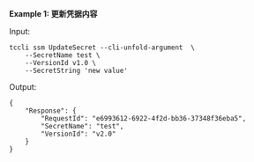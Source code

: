 **Example 1: 更新凭据内容**



Input: 

```
tccli ssm UpdateSecret --cli-unfold-argument  \
    --SecretName test \
    --VersionId v1.0 \
    --SecretString 'new value'
```

Output: 
```
{
    "Response": {
        "RequestId": "e6993612-6922-4f2d-bb36-37348f36eba5",
        "SecretName": "test",
        "VersionId": "v2.0"
    }
}
```


